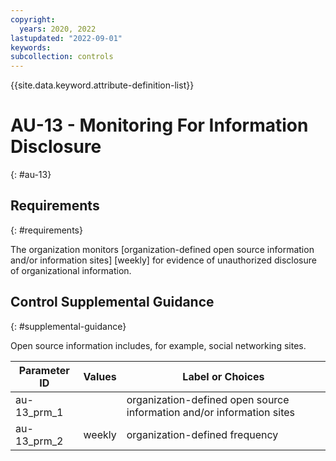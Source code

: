 ```yaml
---
copyright:
  years: 2020, 2022
lastupdated: "2022-09-01"
keywords: 
subcollection: controls
---
```



{{site.data.keyword.attribute-definition-list}}


# AU-13 - Monitoring For Information Disclosure
{: #au-13}

## Requirements
{: #requirements}

The organization monitors [organization-defined open source information and/or information sites] [weekly] for evidence of unauthorized disclosure of organizational information.

## Control Supplemental Guidance
{: #supplemental-guidance}

Open source information includes, for example, social networking sites.

| Parameter ID | Values | Label or Choices |
|---|---|---|
| au-13_prm_1 |  | organization-defined open source information and/or information sites |
| au-13_prm_2 | weekly | organization-defined frequency |